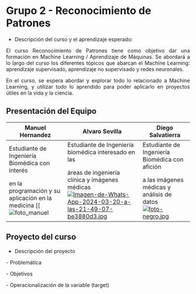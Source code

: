 # Grupo 2 - Reconocimiento de Patrones
- Descripción del curso y el aprendizaje esperado:
<p align=justify>El curso Reconocimiento de Patrones tiene como objetivo dar una formación en Machine Learning / Aprendizaje de Máquinas. Se abordará a lo largo del curso los diferentes tópicos que abarcan el Machine Learning: aprendizaje supervisado, aprendizaje no supervisado y redes neuronales.</p>
<p align=justify>En el curso, se espera abordar y explorar todo lo relacionado a Machine Learning, y utilizar todo lo aprendido para poder aplicarlo en proyectos útiles en la vida y la ciencia.</p>

## Presentación del Equipo

<div align="center">

| Manuel Hernandez | Alvaro Sevilla | Diego Salvatierra |
|-----------------------|----------------|------------------|
|Estudiante de Ingeniería Biomédica con interés </p>en la programación y su aplicación en la medicina [[![foto_manuel](https://github.com/alvarosevilla2/grupo02_RPatrones_2024_I/assets/128628754/d45098c6-313d-470c-92c5-a71a55f570bc)|Estudiante de Ingeniería biomédica interesado en las</p> áreas de ingeniería clínica y imágenes médicas [![Imagen-de-Whats-App-2024-03-20-a-las-21-49-07-be3880d3.jpg](https://i.postimg.cc/BbsQXPD6/Imagen-de-Whats-App-2024-03-20-a-las-21-49-07-be3880d3.jpg)](https://postimg.cc/TL7XswtM)| Estudiante de Ingeniería Biomédica con afición</p> a las imágenes médicas y análisis de datos [![foto-negro.jpg](https://i.postimg.cc/ZKvmLRq5/foto-negro.jpg)](https://postimg.cc/1fSbmy6k)

</div>

## Proyecto del curso
- Descripción del proyecto
<p align=justify> </p>
- Problemática
<p align=justify> </p>
- Objetivos
<p align=justify> </p>
- Operacionalización de la variable (target)
<p align=justify> </p>
